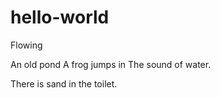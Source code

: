 # hello-world
Flowing

An old pond
A frog jumps in
The sound of water.

There is sand in the toilet.
